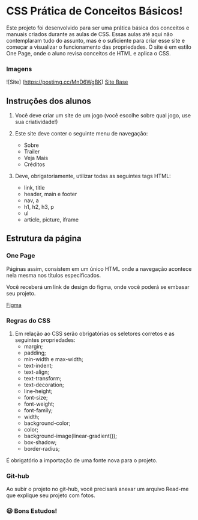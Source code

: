 
# CSS Prática de Conceitos Básicos!

Este projeto foi desenvolvido para ser uma prática básica dos conceitos e manuais criados durante as aulas de CSS. Essas aulas até aqui não contemplaram tudo do assunto, mas é o suficiente para criar esse site e começar a visualizar o funcionamento das propriedades.
O site é em estilo One Page, onde o aluno revisa conceitos de HTML e aplica o CSS.

### Imagens
![Site] (https://postimg.cc/MnD6WgBK)
[Site Base](https://postimg.cc/MnD6WgBK)

## Instruções dos alunos
1. Você deve criar um site de um jogo (você escolhe sobre qual jogo, use sua criatividade!)
2. Este site deve conter o seguinte menu de navegação:
    - Sobre
    - Trailer
    - Veja Mais
    - Créditos

3. Deve, obrigatoriamente, utilizar todas as seguintes tags HTML:
    - link, title
    - header, main e footer
    - nav, a
    - h1, h2, h3, p
    - ul
    - article, picture, iframe

## Estrutura da página

### One Page

Páginas assim, consistem em um único HTML onde a navegação acontece nela mesma nos títulos especificados.

Você receberá um link de design do figma, onde você poderá se embasar seu projeto.

[Figma](https://www.figma.com/design/QlCcJji4WLAfyO0XQKXt3D/One-Page---Site-de-Jogo?node-id=0-1&t=INE7rKnmRzxnTVyV-1)

### Regras do CSS
1. Em relação ao CSS serão obrigatórias os seletores corretos e as seguintes propriedades:
    - margin;
    - padding;
    - min-width e max-width;
    - text-indent;
    - text-align;
    - text-transform;
    - text-decoration;
    - line-height;
    - font-size;
    - font-weight;
    - font-family;
    - width;
    - background-color;
    - color;
    - background-image(linear-gradient());
    - box-shadow;
    - border-radius;

É obrigatório a importação de uma fonte nova para o projeto.

### Git-hub

Ao subir o projeto no git-hub, você precisará anexar um arquivo Read-me que explique seu projeto com fotos.


 ### 😃 Bons Estudos! 
